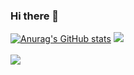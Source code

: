 ### Hi there 👋
[![Anurag's GitHub stats](https://github-readme-stats.vercel.app/api?username=chaeyeonDev)](https://github.com/anuraghazra/github-readme-stats)
<img src="http://github-readme-stats.vercel.app/top-langs/?username=chaeyeonDev&layout=compact"><br><br>
<img src="http://github-readme=stats.vercel.app/username=chaeyeonDev&show_icons=true">

<!--
**chaeyeonDev/chaeyeonDev** is a ✨ _special_ ✨ repository because its `README.md` (this file) appears on your GitHub profile.

Here are some ideas to get you started:

- 🔭 I’m currently working on ...
- 🌱 I’m currently learning ...
- 👯 I’m looking to collaborate on ...
- 🤔 I’m looking for help with ...
- 💬 Ask me about ...
- 📫 How to reach me: ...
- 😄 Pronouns: ...
- ⚡ Fun fact: ...
-->
